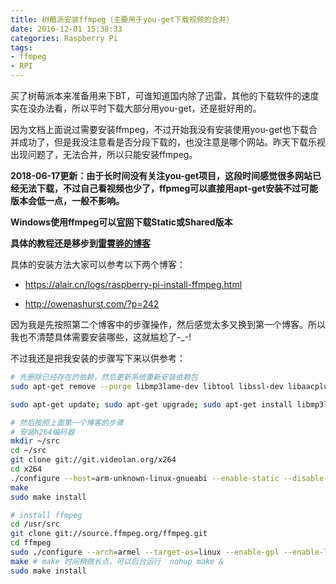 ```yaml
---
title: 树莓派安装ffmpeg（主要用于you-get下载视频的合并）
date: 2016-12-01 15:38:33
categories: Raspberry Pi
tags:
- ffmpeg
- RPI
---
```


买了树莓派本来准备用来下BT，可谁知道国内除了迅雷，其他的下载软件的速度实在没办法看，所以平时下载大部分用you-get，还是挺好用的。

因为文档上面说过需要安装ffmpeg，不过开始我没有安装使用you-get也下载合并成功了，但是我没注意看是否分段下载的，也没注意是哪个网站。昨天下载乐视出现问题了，无法合并，所以只能安装ffmpeg。

**2018-06-17更新：由于长时间没有关注you-get项目，这段时间感觉很多网站已经无法下载，不过自己看视频也少了，ffpmeg可以直接用apt-get安装不过可能版本会低一点，一般不影响。**

**Windows使用ffmpeg可以[官网](https://ffmpeg.zeranoe.com/builds/)下载Static或Shared版本**

**具体的教程还是移步到[雷霄骅的博客](https://blog.csdn.net/leixiaohua1020/article/details/15811977)**

具体的安装方法大家可以参考以下两个博客：

+ https://alair.cn/logs/raspberry-pi-install-ffmpeg.html

+ http://owenashurst.com/?p=242

<!-- more -->

因为我是先按照第二个博客中的步骤操作，然后感觉太多又换到第一个博客。所以我也不清楚具体需要安装哪些，这就尴尬了-_-!

不过我还是把我安装的步骤写下来以供参考：

```bash
# 先删除已经存在的依赖，然后更新系统重新安装依赖包
sudo apt-get remove --purge libmp3lame-dev libtool libssl-dev libaacplus-* libx264 libvpx librtmp ffmpeg

sudo apt-get update; sudo apt-get upgrade; sudo apt-get install libmp3lame-dev; sudo apt-get install -y libopus-dev; sudo apt-get install autoconf; sudo apt-get install libtool; sudo apt-get install checkinstall; sudo apt-get install libssl-dev

# 然后按照上面第一个博客的步骤
# 安装h264编码器
mkdir ~/src
cd ~/src
git clone git://git.videolan.org/x264
cd x264
./configure --host=arm-unknown-linux-gnueabi --enable-static --disable-opencl
make
sudo make install

# install ffmpeg
cd /usr/src
git clone git://source.ffmpeg.org/ffmpeg.git
cd ffmpeg
sudo ./configure --arch=armel --target-os=linux --enable-gpl --enable-libx264 --enable-nonfree
make # make 时间稍微长点，可以后台运行  nohup make &
sudo make install
```
